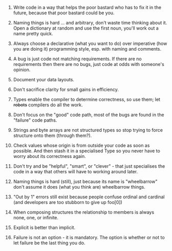 
1. Write code in a way that helps the poor bastard who has to fix it in the future, because that poor bastard could be you.
2. Naming things is hard ... and arbitrary, don't waste time thinking about it. Open a dictionary at random and use the first noun, you'll work out a name pretty quick.
3. Always choose a declarative (what you want to do) over imperative (how you are doing it) programming style, esp. with naming and comments.
4. A bug is just code not matching requirements. If there are no requirements then there are no bugs, just code at odds with someone's opinion.
5. Document your data layouts.
6. Don't sacrifice clarity for small gains in efficiency.
7. Types enable the compiler to determine correctness, so use them; let ~~robots~~ compilers do all the work.
8. Don't focus on the "good" code path, most of the bugs are found in the "failure" code paths.
9. Strings and byte arrays are not structured types so stop trying to force structure onto them (through them?).
10. Check values whose origin is from outside your code as soon as possible. And then stash it in a specialised Type so you never have to worry about its correctness again.
11. Don't try and be "helpful", "smart", or "clever" - that just specialises the code in a way that others will have to working around later.
12. Naming things is hard (still), just because its name is "wheelbarrow" don't assume it does (what you think are) wheelbarrow things.
13. "Out by 1" errors still exist because people confuse ordinal and cardinal (and developers are too stubborn to give up foo[0])
14. When composing structures the relationship to members is always none, one, or infinite.
15. Explicit is better than implicit.

70. Failure is not an option - it is mandatory. The option is whether or not to let failure be the last thing you do.

